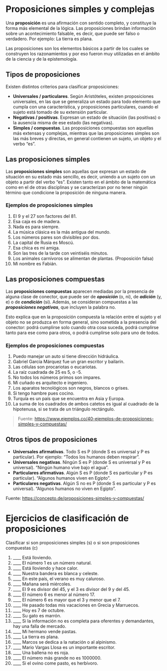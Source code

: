 # Proposiciones simples y complejas

Una **proposición** es una afirmación con sentido completo, y constituye la forma más elemental de la lógica. Las proposiciones brindan información sobre un acontecimiento falsable, es decir, que puede ser falso o verdadero. Por ejemplo: La tierra es plana.

Las proposiciones son los elementos básicos a partir de los cuales se construyen los razonamientos y por eso fueron muy utilizadas en el ámbito de la ciencia y de la epistemología.

## Tipos de proposiciones
Existen distintos criterios para clasificar proposiciones:

* **Universales / particulares**. Según Aristóteles, existen proposiciones universales, en las que se generaliza un estado para todo elemento que cumpla con una característica, y proposiciones particulares, cuando el sujeto está tomado de su extensión particular.
* **Negativas / positivas**. Expresan un estado de situación (las positivas) o la ausencia misma de ese estado (las negativas).
* **Simples / compuestas**. Las proposiciones compuestas son aquellas más extensas y complejas, mientras que las proposiciones simples son las más breves y directas, en general contienen un sujeto, un objeto y el verbo “es”.

## Las proposiciones simples

Las **proposiciones simples** son aquellas que expresan un estado de situación en su estado más sencillo, es decir, uniendo a un sujeto con un objeto a partir del verbo “es”. Existen tanto en el ámbito de la matemática como en el de otras disciplinas y se caracterizan por no tener ningún término que condicione la proposición de ninguna manera.

### Ejemplos de proposiciones simples
1. El 9 y el 27 son factores del 81.
1. Esa caja es de madera.
1. Nada es para siempre.
1. La música clásica es la más antigua del mundo.
1. Los números pares son divisibles por dos.
1. La capital de Rusia es Moscú.
1. Esa chica es mi amiga.
1. Son las tres de la tarde con veintiséis minutos.
1. Los animales carnívoros se alimentan de plantas. (Proposición falsa)
1. Mi nombre es Fabián.

## Las proposiciones compuestas

Las **proposiciones compuestas** aparecen mediadas por la presencia de alguna clase de conector, que puede ser de **_oposición_** (o, ni), de **_adición_** (y, e) o de **_condición_** (si). Además, se consideran compuestas a las **_proposiciones negativas_**, que incluyen la palabra no.

Esto explica que en la proposición compuesta la relación entre el sujeto y el objeto no se produzca en forma general, sino sometida a la presencia del conector: podrá cumplirse solo cuando otra cosa suceda, podrá cumplirse tanto para ese como para otros, o podrá cumplirse solo para uno de todos.

### Ejemplos de proposiciones compuestas

1. Puedo manejar un auto si tiene dirección hidráulica.
1. Gabriel García Márquez fue un gran escritor y bailarín.
1. Las células son procariotas o eucariotas.
1. La raíz cuadrada de 25 es 5, o -5.
1. No todos los números primos son impares.
1. Mi cuñado es arquitecto e ingeniero.
1. Los aparatos tecnológicos son negros, blancos o grises.
1. Si tengo hambre pues cocino.
1. Turquía es un país que se encuentra en Asia y Europa.
1. La suma de los cuadrados de ambos catetos es igual al cuadrado de la hipotenusa, si se trata de un triángulo rectángulo.

> Fuente: https://www.ejemplos.co/40-ejemplos-de-proposiciones-simples-y-compuestas/
## Otros tipos de proposiciones

* **Universales afirmativas**. Todo S es P (donde S es universal y P es particular). Por ejemplo: “Todos los humanos deben respirar”.
* **Universales negativas**. Ningún S es P (donde S es universal y P es universal). “Ningún humano vive bajo el agua”.
* **Particulares afirmativas**. Algún S es P (donde S es particular y P es particular). “Algunos humanos viven en Egipto”.
* **Particulares negativas**. Algún S no es P (donde S es particular y P es universal). “Algunos humanos no viven en Egipto”.

Fuente: https://concepto.de/proposiciones-simples-y-compuestas/

# Ejercicios de clasificación de proposiciones

Clasificar si son proposiciones simples (s) o si son proposiciones compuestas (c)

1. ____ Está lloviendo.
1. ____ El número 1 es un número natural.
1. ____ Está lloviendo y hace calor.
1. ____ Nuestra bandera es blanca y celeste.
1. ____ En este país, el verano es muy caluroso.
1. ____ Mañana será miércoles.
1. ____ El 9 es divisor del 45, y el 3 es divisor del 9 y del 45.
1. ____ El número 6 es menor al número 17.
1. ____ El número 6 es mayor que el 3 y menor que el 7.
1. ____ He pasado todas mis vacaciones en Grecia y Marruecos.
1. ____ Hoy es 7 de octubre.
1. ____ Su gato es marrón.
1. ____ Si la información no es completa para oferentes y demandantes, hay una falla de mercado.
1. ____ Mi hermano vende pastas.
1. ____ La tierra es plana.
1. ____ Marcos se dedica a la natación o al alpinismo.
1. ____ Mario Vargas Llosa es un importante escritor.
1. ____ Una ballena no es roja.
1. ____ El número más grande no es 1000000.
1. ____ Si el ovino come pasto, es herbívoro.
